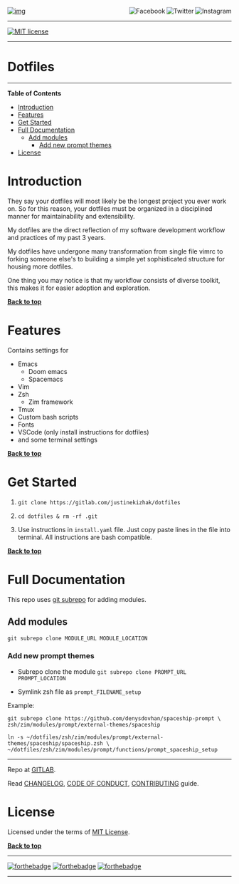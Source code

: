 [![img](https://img.shields.io/badge/Made_in-Doom_Emacs-blue?style=for-the-badge)](https://github.com/hlissner/doom-emacs)
<a href="https://www.instagram.com/justinekizhak"><img src="https://i.imgur.com/G9YJUZI.png" alt="Instagram" align="right"></a>
<a href="https://twitter.com/justinekizhak"><img src="http://i.imgur.com/tXSoThF.png" alt="Twitter" align="right"></a>
<a href="https://www.facebook.com/justinekizhak"><img src="http://i.imgur.com/P3YfQoD.png" alt="Facebook" align="right"></a>
<br>

---

[![MIT license](https://img.shields.io/badge/License-MIT-blue.svg)](https://lbesson.mit-license.org/)

<!-- {Put your badges here} -->

---

<h1> Dotfiles </h1>

---

<!-- markdown-toc start - Don't edit this section. Run M-x markdown-toc-refresh-toc -->
**Table of Contents**

- [Introduction](#introduction)
- [Features](#features)
- [Get Started](#get-started)
- [Full Documentation](#full-documentation)
    - [Add modules](#add-modules)
        - [Add new prompt themes](#add-new-prompt-themes)
- [License](#license)

<!-- markdown-toc end -->

# Introduction

They say your dotfiles will most likely be the longest project you ever work on.
So for this reason, your dotfiles must be organized in a disciplined manner for
maintainability and extensibility.

My dotfiles are the direct reflection of my software development workflow and
practices of my past 3 years.

My dotfiles have undergone many transformation from single file vimrc to
forking someone else's to building a simple yet sophisticated structure for
housing more dotfiles.

One thing you may notice is that my workflow consists of diverse toolkit,
this makes it for easier adoption and exploration.

**[Back to top](#table-of-contents)**

# Features

Contains settings for

- Emacs
  - Doom emacs
  - Spacemacs
- Vim
- Zsh
  - Zim framework
- Tmux
- Custom bash scripts
- Fonts
- VSCode (only install instructions for dotfiles)
- and some terminal settings

**[Back to top](#table-of-contents)**

# Get Started

1. `git clone https://gitlab.com/justinekizhak/dotfiles`

2. `cd dotfiles & rm -rf .git`

3. Use instructions in `install.yaml` file.
   Just copy paste lines in the file into terminal.
   All instructions are bash compatible.

**[Back to top](#table-of-contents)**

# Full Documentation

This repo uses [git subrepo] for adding modules.

## Add modules

`git subrepo clone MODULE_URL MODULE_LOCATION`

### Add new prompt themes

- Subrepo clone the module
  `git subrepo clone PROMPT_URL PROMPT_LOCATION`

- Symlink zsh file as `prompt_FILENAME_setup`

Example:

```
git subrepo clone https://github.com/denysdovhan/spaceship-prompt \
zsh/zim/modules/prompt/external-themes/spaceship
```

```
ln -s ~/dotfiles/zsh/zim/modules/prompt/external-themes/spaceship/spaceship.zsh \
~/dotfiles/zsh/zim/modules/prompt/functions/prompt_spaceship_setup
```

---

Repo at [GITLAB][website].

Read [CHANGELOG], [CODE OF CONDUCT], [CONTRIBUTING] guide.

[git subrepo]: https://github.com/ingydotnet/git-subrepo
[website]: https://gitlab.com/justinekizhak/dotfiles
[changelog]: CHANGELOG.md
[contributing]: CONTRIBUTING.md
[code of conduct]: CODE_OF_CONDUCT.md

# License

Licensed under the terms of [MIT License].

[mit license]: LICENSE.txt

**[Back to top](#table-of-contents)**

---

[![forthebadge](https://forthebadge.com/images/badges/compatibility-betamax.svg)](https://forthebadge.com)
[![forthebadge](https://forthebadge.com/images/badges/powered-by-water.svg)](https://forthebadge.com)
[![forthebadge](https://forthebadge.com/images/badges/built-with-love.svg)](https://forthebadge.com)

---
